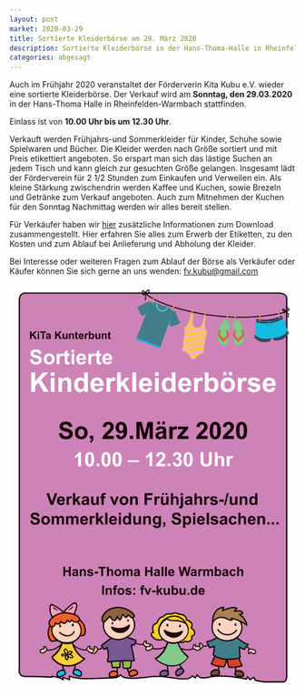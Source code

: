```yaml
---
layout: post
market: 2020-03-29
title: Sortierte Kleiderbörse am 29. März 2020
description: Sortierte Kleiderbörse in der Hans-Thoma-Halle in Rheinfelden/Warmbach am 29. März 2020.
categories: abgesagt
---
```


Auch im Frühjahr 2020 veranstaltet der Förderverin Kita Kubu e.V. wieder eine sortierte Kleiderbörse.
Der Verkauf wird am **Sonntag, den 29.03.2020** in der Hans-Thoma Halle in Rheinfelden-Warmbach stattfinden.

Einlass ist von **10.00 Uhr bis um 12.30 Uhr**. 

Verkauft werden Frühjahrs-und Sommerkleider für Kinder, Schuhe sowie Spielwaren und Bücher.
Die Kleider werden nach Größe sortiert und mit Preis etikettiert angeboten. So erspart man sich das lästige Suchen an jedem 
Tisch und kann gleich zur gesuchten Größe gelangen. Insgesamt lädt der Förderverein für 2 1/2 Stunden zum Einkaufen und Verweilen ein. Als kleine Stärkung zwischendrin werden Kaffee und Kuchen, sowie Brezeln und Getränke zum Verkauf angeboten. Auch zum Mitnehmen der Kuchen für den Sonntag Nachmittag werden wir alles bereit stellen.

Für Verkäufer haben wir [hier](/docs/Verkaeuferinfo_2020-03.pdf) zusätzliche Informationen zum Download zusammengestellt. 
Hier erfahren Sie alles zum Erwerb der Etiketten, zu den Kosten und zum Ablauf bei Anlieferung und Abholung der Kleider.

Bei Interesse oder weiteren Fragen zum Ablauf der Börse als Verkäufer oder Käufer können Sie sich gerne an uns wenden:
<fv.kubu@gmail.com>

![Sortierte Kleidung](/images/202003_Plakat.png)
